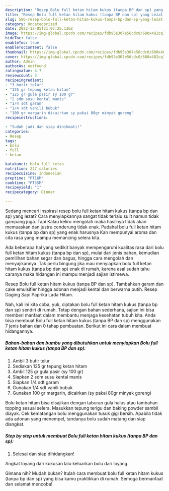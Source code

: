 ```yaml
---
description: "Resep Bolu full ketan hitam kukus (tanpa BP dan sp) yang Lezat , Lezat Sekali"
title: "Resep Bolu full ketan hitam kukus (tanpa BP dan sp) yang Lezat , Lezat Sekali"
slug: 586-resep-bolu-full-ketan-hitam-kukus-tanpa-bp-dan-sp-yang-lezat-lezat-sekali
category: Uncategorized
date: 2022-12-05T21:07:25.136Z
image: https://img-global.cpcdn.com/recipes/fdb95e307e56cdc0/680x482cq70/bolu-full-ketan-hitam-kukus-tanpa-bp-dan-sp-foto-resep-utama.jpg
hideToc: false
enableToc: true
enableTocContent: false
thumbnail: https://img-global.cpcdn.com/recipes/fdb95e307e56cdc0/680x482cq70/bolu-full-ketan-hitam-kukus-tanpa-bp-dan-sp-foto-resep-utama.jpg
cover: https://img-global.cpcdn.com/recipes/fdb95e307e56cdc0/680x482cq70/bolu-full-ketan-hitam-kukus-tanpa-bp-dan-sp-foto-resep-utama.jpg
author: Admin
authorAv: notfound
ratingvalue: 4.7
reviewcount: 3
recipeingredient:
- "3 butir telur"
- "125 gr tepung ketan hitam"
- "125 gr gula pasir sy 100 gr"
- "2 sdm susu kental manis"
- "1/4 sdt garam"
- "1/4 sdt vanili bubuk"
- "100 gr margarin dicairkan sy pakai 80gr minyak goreng"
recipeinstructions:

- "Sudah jadi dan siap dinikmati!"
categories:
- Resep
tags:
- bolu
- full
- ketan

katakunci: bolu full ketan 
nutrition: 227 calories
recipecuisine: Indonesian
preptime: "PT16M"
cooktime: "PT55M"
recipeyield: "1"
recipecategory: Dinner

---
```



Sedang mencari inspirasi resep bolu full ketan hitam kukus (tanpa bp dan sp) yang lezat? Cara menyiapkannya sangat tidak terlalu sulit namun tidak gampang juga. Tapi Kalau keliru mengolah maka hasilnya tidak akan memuaskan dan justru cenderung tidak enak. Padahal bolu full ketan hitam kukus (tanpa bp dan sp) yang enak harusnya Kan mempunyai aroma dan cita rasa yang mampu memancing selera kita.


Ada beberapa hal yang sedikit banyak mempengaruhi kualitas rasa dari bolu full ketan hitam kukus (tanpa bp dan sp), mulai dari jenis bahan, kemudian pemilihan bahan segar dan bagus, hingga cara mengolah dan menyajikannya. Tak perlu bingung jika mau menyiapkan bolu full ketan hitam kukus (tanpa bp dan sp) enak di rumah, karena asal sudah tahu caranya maka hidangan ini mampu menjadi sajian istimewa.

Resep Bolu full ketan hitam kukus (tanpa BP dan sp). Tambahkan garam dan cake emulsifier hingga adonan menjadi kental dan berwarna putih. Resep Daging Sapi Paprika Lada Hitam.


Nah, kali ini kita coba, yuk, ciptakan bolu full ketan hitam kukus (tanpa bp dan sp) sendiri di rumah. Tetap dengan bahan sederhana, sajian ini bisa memberi manfaat dalam membantu menjaga kesehatan tubuh kita. Anda bisa membuat Bolu full ketan hitam kukus (tanpa BP dan sp) menggunakan 7 jenis bahan dan 0 tahap pembuatan. Berikut ini cara dalam membuat hidangannya.

<!--inarticleads1-->

##### Bahan-bahan dan bumbu yang dibutuhkan untuk menyiapkan Bolu full ketan hitam kukus (tanpa BP dan sp):

1. Ambil 3 butir telur
1. Sediakan 125 gr tepung ketan hitam
1. Ambil 125 gr gula pasir (sy 100 gr)
1. Siapkan 2 sdm susu kental manis
1. Siapkan 1/4 sdt garam
1. Gunakan 1/4 sdt vanili bubuk
1. Gunakan 100 gr margarin, dicairkan (sy pakai 80gr minyak goreng)


Bolu ketan hitam bisa disajikan dengan taburan gula halus atau tambahan topping sesuai selera. Masukkan tepung terigu dan baking powder sambil diayak. Cek kematangan bolu menggunakan tusuk gigi bersih. Apabila tidak ada adonan yang menempel, tandanya bolu sudah matang dan siap diangkat. 

<!--inarticleads2-->

##### Step by step untuk membuat Bolu full ketan hitam kukus (tanpa BP dan sp):


1. Selesai dan siap dihidangkan!

Angkat loyang dari kukusan lalu keluarkan bolu dari loyang. 

Gimana nih? Mudah bukan? Itulah cara membuat bolu full ketan hitam kukus (tanpa bp dan sp) yang bisa kamu praktikkan di rumah. Semoga bermanfaat dan selamat mencoba!
